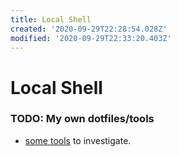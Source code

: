 ```yaml
---
title: Local Shell
created: '2020-09-29T22:28:54.028Z'
modified: '2020-09-29T22:33:20.403Z'
---
```


# Local Shell

### TODO: My own dotfiles/tools


- [some tools](https://everydayrails.com/2020/09/20/command-line-alternatives.html) to investigate.


